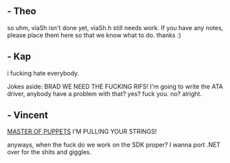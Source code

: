 ## - Theo

so uhm, viaSh isn't done yet, viaSh.h still needs work. If you have any notes, please place them here so that we know what to do. thanks :)

## - Kap
i fucking hate everybody.

Jokes aside: BRAD WE NEED THE FUCKING RIFS! I'm going to write the ATA driver, anybody have a problem with that? yes? fuck you. no? alright.

## - Vincent
[MASTER OF PUPPETS](https://open.spotify.com/track/2MuWTIM3b0YEAskbeeFE1i?si=POP0gB4nSY-stbqPH6Yt4w) I'M PULLING YOUR STRINGS!

anyways, when the fuck do we work on the SDK proper? I wanna port .NET over for the shits and giggles.
